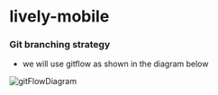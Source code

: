# lively-mobile

### Git branching strategy 
- we will use gitflow as shown in the diagram below

![gitFlowDiagram](https://user-images.githubusercontent.com/49335801/231667817-9f676011-7327-4228-8eec-52f7f05326bb.jpg)
